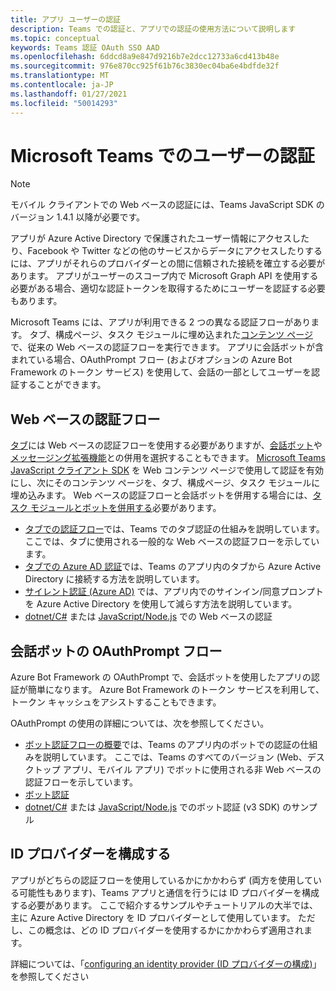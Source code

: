```yaml
---
title: アプリ ユーザーの認証
description: Teams での認証と、アプリでの認証の使用方法について説明します
ms.topic: conceptual
keywords: Teams 認証 OAuth SSO AAD
ms.openlocfilehash: 6ddcd8a9e847d9216b7e2dcc12733a6cd413b48e
ms.sourcegitcommit: 976e870cc925f61b76c3830ec04ba6e4bdfde32f
ms.translationtype: MT
ms.contentlocale: ja-JP
ms.lasthandoff: 01/27/2021
ms.locfileid: "50014293"
---
```

# <a name="authenticating-users-in-microsoft-teams"></a>Microsoft Teams でのユーザーの認証

> [!Note]
> モバイル クライアントでの Web ベースの認証には、Teams JavaScript SDK のバージョン 1.4.1 以降が必要です。

アプリが Azure Active Directory で保護されたユーザー情報にアクセスしたり、Facebook や Twitter などの他のサービスからデータにアクセスしたりするには、アプリがそれらのプロバイダーとの間に信頼された接続を確立する必要があります。 アプリがユーザーのスコープ内で Microsoft Graph API を使用する必要がある場合、適切な認証トークンを取得するためにユーザーを認証する必要もあります。

Microsoft Teams には、アプリが利用できる 2 つの異なる認証フローがあります。 タブ、構成ページ、タスク モジュールに埋め込まれた[コンテンツ ページ](~/tabs/how-to/create-tab-pages/content-page.md)で、従来の Web ベースの認証フローを実行できます。 アプリに会話ボットが含まれている場合、OAuthPrompt フロー (およびオプションの Azure Bot Framework のトークン サービス) を使用して、会話の一部としてユーザーを認証することができます。

## <a name="web-based-authentication-flow"></a>Web ベースの認証フロー

[タブ](~/tabs/what-are-tabs.md)には Web ベースの認証フローを使用する必要がありますが、[会話ボット](~/bots/what-are-bots.md)や[メッセージング拡張機能](~/messaging-extensions/what-are-messaging-extensions.md)との併用を選択することもできます。 [Microsoft Teams JavaScript クライアント SDK](/javascript/api/overview/msteams-client) を Web コンテンツ ページで使用して認証を有効にし、次にそのコンテンツ ページを、タブ、構成ページ、タスク モジュールに埋め込みます。 Web ベースの認証フローと会話ボットを併用する場合には、[タスク モジュールとボットを併用する](~/task-modules-and-cards/task-modules/task-modules-bots.md)必要があります。

* [タブでの認証フロー](~/tabs/how-to/authentication/auth-flow-tab.md)では、Teams でのタブ認証の仕組みを説明しています。 ここでは、タブに使用される一般的な Web ベースの認証フローを示しています。
* [タブでの Azure AD 認証](~/tabs/how-to/authentication/auth-tab-AAD.md)では、Teams のアプリ内のタブから Azure Active Directory に接続する方法を説明しています。
* [サイレント認証 (Azure AD)](~/tabs/how-to/authentication/auth-silent-AAD.md) では、アプリ内でのサインイン/同意プロンプトを Azure Active Directory を使用して減らす方法を説明しています。
* [dotnet/C#](https://github.com/OfficeDev/microsoft-teams-sample-complete-csharp) または [JavaScript/Node.js](https://github.com/OfficeDev/microsoft-teams-sample-complete-node) での Web ベースの認証

## <a name="the-oauthprompt-flow-for-conversational-bots"></a>会話ボットの OAuthPrompt フロー

Azure Bot Framework の OAuthPrompt で、会話ボットを使用したアプリの認証が簡単になります。 Azure Bot Framework のトークン サービスを利用して、トークン キャッシュをアシストすることもできます。

OAuthPrompt の使用の詳細については、次を参照してください。

* [ボット認証フローの概要](~/bots/how-to/authentication/auth-flow-bot.md)では、Teams のアプリ内のボットでの認証の仕組みを説明しています。 ここでは、Teams のすべてのバージョン (Web、デスクトップ アプリ、モバイル アプリ) でボットに使用される非 Web ベースの認証フローを示しています。
* [ボット認証](~/bots/how-to/authentication/add-authentication.md)
* [dotnet/C#](https://github.com/microsoft/BotBuilder-Samples/tree/master/samples/csharp_dotnetcore/46.teams-auth) または [JavaScript/Node.js](https://github.com/microsoft/BotBuilder-Samples/tree/master/samples/javascript_nodejs/46.teams-auth) でのボット認証 (v3 SDK) のサンプル

## <a name="configure-your-identity-provider"></a>ID プロバイダーを構成する

アプリがどちらの認証フローを使用しているかにかかわらず (両方を使用している可能性もあります)、Teams アプリと通信を行うには ID プロバイダーを構成する必要があります。 ここで紹介するサンプルやチュートリアルの大半では、主に Azure Active Directory を ID プロバイダーとして使用しています。 ただし、この概念は、どの ID プロバイダーを使用するかにかかわらず適用されます。

詳細については、「[configuring an identity provider (ID プロバイダーの構成)](~/concepts/authentication/configure-identity-provider.md)」を参照してください
